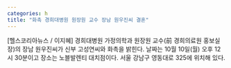 ```yaml
---
categories: h
title: "화촉 경희대병원 원장원 교수 장남 원우진씨 결혼"
---
```

[헬스코리아뉴스 / 이지혜] 경희대병원 가정의학과 원장원 교수(前 경희의료원 홍보실장)의 장남 원우진씨가 신부 고성연씨와 화촉을 밝힌다. 날짜는 10월 10일(월) 오후 12시 30분이고 장소는 노블발렌티 대치점이다. 서울 강남구 영동대로 325에 위치해 있다.